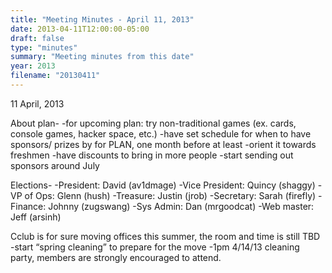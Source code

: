 ```yaml
---
title: "Meeting Minutes - April 11, 2013"
date: 2013-04-11T12:00:00-05:00
draft: false
type: "minutes"
summary: "Meeting minutes from this date"
year: 2013
filename: "20130411"
---
```


11 April, 2013

About plan-
-for upcoming plan: try non-traditional games (ex. cards, console games, hacker space, etc.)
-have set schedule for when to have sponsors/ prizes by for PLAN, one month before at least
-orient it towards freshmen
-have discounts to bring in more people
-start sending out sponsors around July

Elections-
-President: David (av1dmage)
-Vice President: Quincy (shaggy)
-VP of Ops: Glenn (hush)
-Treasure: Justin (jrob)
-Secretary: Sarah (firefly)
-Finance: Johnny (zugswang)
-Sys Admin: Dan (mrgoodcat)
-Web master: Jeff (arsinh)

Cclub is for sure moving offices this summer, the room and time is still TBD
-start “spring cleaning” to prepare for the move
-1pm 4/14/13 cleaning party, members are strongly encouraged to attend.
